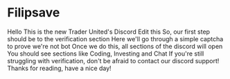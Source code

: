 # Filipsave
Hello 
This is the new Trader United's Discord 
Edit this
So, our first step should be to the verification section
Here we'll go through a simple captcha to prove we're not bot
Once we do this, all sections of the discord will open 
You should see sections like Coding, Investing and Chat 
If you're still struggling with verification, don't be afraid to contact our discord support! 
Thanks for reading, have a nice day!
